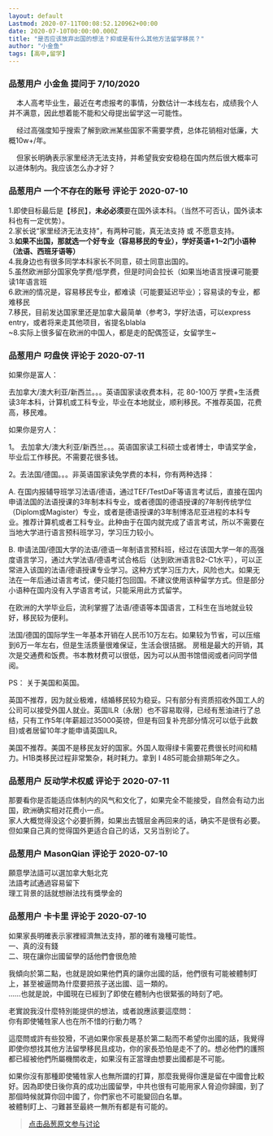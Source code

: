 ```yaml
---
layout: default
Lastmod: 2020-07-11T00:08:52.120962+00:00
date: 2020-07-10T00:00:00.000Z
title: "是否应该放弃出国的想法？抑或是有什么其他方法留学移民？"
author: "小金鱼"
tags: [高中,留学]
---
```



### 品葱用户 **小金鱼** 提问于 7/10/2020
    
    本人高考毕业生，最近在考虑报考的事情，分数估计一本线左右，成绩我个人并不满意，因此想着能不能和父母提出留学这一可能性。  
  
    经过高强度知乎搜索了解到欧洲某些国家不需要学费，总体花销相对低廉，大概10w+/年。  
  
    但家长明确表示家里经济无法支持，并希望我安安稳稳在国内然后很大概率可以进体制内。我应该怎么办才好？
    
                

### 品葱用户 **一个不存在的账号** 评论于 2020-07-10
        
1.即使目标最后是【移民】，**未必必须**要在国外读本科。（当然不可否认，国外读本科也有一定优势）。  
2.家长说“家里经济无法支持”，有两种可能，真无法支持 或 不愿意支持。  
3.**如果不出国，那就选一个好专业（容易移民的专业），学好英语+1~2门小语种（法语、西班牙语等）**  
4.我身边也有很多同学本科家长不同意，硕士同意出国的。  
5.虽然欧洲部分国家免学费/低学费，但是时间会拉长（如果当地语言授课可能要读1年语言班  
6.欧洲的情况是，容易移民专业，都难读（可能要延迟毕业）；容易读的专业，都难移民  
7.移民，目前发达国家里还是加拿大最简单（参考3，学好法语，可以express entry，或者将来走其他项目，省提名blabla  
~8.实际上很多留在欧洲的中国人，都是走的配偶签证，女留学生~
        
                

### 品葱用户 **叼盘侠** 评论于 2020-07-11
        
如果你是富人：  
  
去加拿大/澳大利亚/新西兰。。。英语国家读收费本科，花 80-100万 学费+生活费读3年本科，计算机或工科专业，毕业在本地就业，顺利移民。不推荐英国，花费高，移民难。  
  
如果你是穷人：  
  
1。 去加拿大/澳大利亚/新西兰。。。英语国家读工科硕士或者博士，申请奖学金，毕业后工作移民。不需要花很多钱。  
  
2。去法国/德国。。。非英语国家读免学费的本科，你有两种选择：  
  
A. 在国内报辅导班学习法语/德语，通过TEF/TestDaF等语言考试后，直接在国内申请法国的法语授课的3年制本科专业，或者德国的德语授课的7年制传统学位（Diplom或Magister）专业，或者是德语授课的3年制博洛尼亚进程的本科专业。推荐计算机或者工科专业。此种由于在国内就完成了语言考试，所以不需要在当地大学进行语言预科班学习，学习压力较小。  
  
B. 申请法国/德国大学的法语/德语一年制语言预科班，经过在该国大学一年的高强度语言学习，通过大学法语/德语考试合格后（达到欧洲语言B2-C1水平），可以正常进入该国的法语/德语授课专业学习。这种方式学习压力大，风险也大。如果无法在一年后通过语言考试，便只能打包回国。不建议使用该种留学方式。但是部分小语种在国内没有入学语言考试，只能采用此方式留学。  
  
在欧洲的大学毕业后，流利掌握了法语/德语等本国语言，工科生在当地就业较好，移民较为便利。  
  
法国/德国的国际学生一年基本开销在人民币10万左右。如果较为节省，可以压缩到6万一年左右，但是生活质量很难保证，生活会很拮据。 房租是最大的开销，其次是交通费和饭费。书本教材费可以很低，因为可以从图书馆借阅或者问同学借阅。  
  
PS： 关于美国和英国。  
  
英国不推荐，因为就业极难，结婚移民较为稳妥。只有部分有资质招收外国工人的公司可以接受外国人就业。英国ILR（永居）也不容易取得，已经有葱油进行了总结，只有工作5年(年薪超过35000英镑，但是有回复补充部分情况可以低于此数目)或者居留10年才能申请英国ILR。  
  
美国不推荐。美国不是移民友好的国家。外国人取得绿卡需要花费很长时间和精力。H1B类移民过程非常繁杂，耗时耗力。拿到 I 485可能会排期5年之久。
        
                

### 品葱用户 **反动学术权威** 评论于 2020-07-11
        
那要看你是否能适应体制内的风气和文化了，如果完全不能接受，自然会有动力出国，欧洲确实相对花费小一点。  
家人大概觉得没这个必要折腾，如果出去镀层金再回来的话，确实不是很有必要。但如果自己真的觉得国外更适合自己的话，又另当别论了。
        
                

### 品葱用户 **MasonQian** 评论于 2020-07-10
        
願意學法語可以選加拿大魁北克  
法語考試通過容易留下  
理工背景的話就想辦法找有獎學金的
        
                

### 品葱用户 **卡卡里** 评论于 2020-07-10
        
如果家長明確表示家裡經濟無法支持，那的確有幾種可能性。  
一、真的沒有錢  
二、現在讓你出國留學的話他們會很危險  
  
我傾向於第二點，也就是說如果他們真的讓你出國的話，他們很有可能被體制盯上，甚至被逼問為什麼要把孩子送出國、這一類的。  
……也就是說，中國現在已經到了即使在體制內也很緊張的時刻了吧。  
  
老實說我沒什麼特別能提供的想法，或者說應該要這麼問：  
你有即使犧牲家人也在所不惜的行動力嗎？  
  
這麼問或許有些狡猾，不過如果你家長是基於第二點而不希望你出國的話，我覺得即使你想找其他方法留學移民且成功，你的家長恐怕是走不了的。想必他們的護照都已經被他們所屬機關收走，如果沒有正當理由想要出國都是不可能。  
  
如果你沒有那種即使犧牲家人也無所謂的打算，那麼我覺得你還是留在中國會比較好。因為即使日後你真的成功出國留學，中共也很有可能用家人脅迫你歸國，到了那個時候就算你回中國了，你們家也不可能變回白名單。  
被體制盯上、刁難甚至最終一無所有都是有可能的。
        
                





> [点击品葱原文参与讨论](https://pincong.rocks/question/28347)

